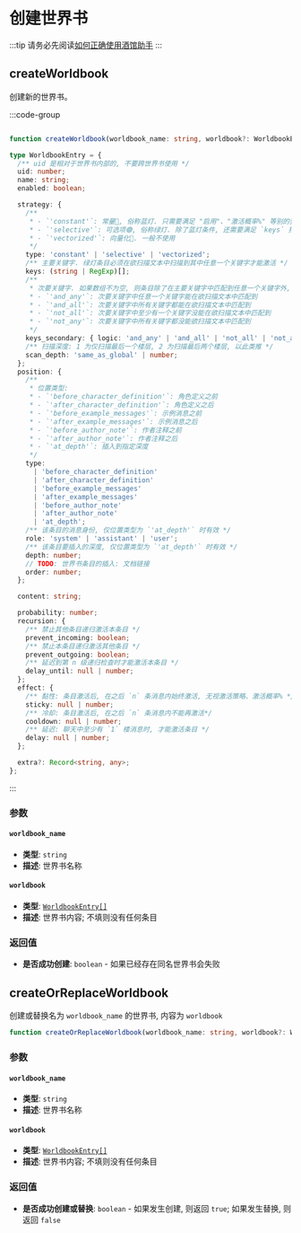 # 创建世界书

:::tip
请务必先阅读[如何正确使用酒馆助手](/guide/基本用法/如何正确使用酒馆助手.md)
:::

<CustomTOC />

## createWorldbook

创建新的世界书。

:::code-group

```typescript [createWorldbook]

function createWorldbook(worldbook_name: string, worldbook?: WorldbookEntry[]): Promise<boolean>;
```

```typescript [WorldbookEntry]
type WorldbookEntry = {
  /** uid 是相对于世界书内部的, 不要跨世界书使用 */
  uid: number;
  name: string;
  enabled: boolean;

  strategy: {
    /**
     * - `'constant'`: 常量🔵, 俗称蓝灯. 只需要满足 "启用"、"激活概率%" 等别的要求即可.
     * - `'selective'`: 可选项🟢, 俗称绿灯. 除了蓝灯条件, 还需要满足 `keys` 扫描条件
     * - `'vectorized'`: 向量化🔗. 一般不使用
     */
    type: 'constant' | 'selective' | 'vectorized';
    /** 主要关键字. 绿灯条目必须在欲扫描文本中扫描到其中任意一个关键字才能激活 */
    keys: (string | RegExp)[];
    /**
     * 次要关键字. 如果数组不为空, 则条目除了在主要关键字中匹配到任意一个关键字外, 还需要满足:
     * - `'and_any'`: 次要关键字中任意一个关键字能在欲扫描文本中匹配到
     * - `'and_all'`: 次要关键字中所有关键字都能在欲扫描文本中匹配到
     * - `'not_all'`: 次要关键字中至少有一个关键字没能在欲扫描文本中匹配到
     * - `'not_any'`: 次要关键字中所有关键字都没能欲扫描文本中匹配到
     */
    keys_secondary: { logic: 'and_any' | 'and_all' | 'not_all' | 'not_any'; keys: (string | RegExp)[] };
    /** 扫描深度: 1 为仅扫描最后一个楼层, 2 为扫描最后两个楼层, 以此类推 */
    scan_depth: 'same_as_global' | number;
  };
  position: {
    /**
     * 位置类型:
     * - `'before_character_definition'`: 角色定义之前
     * - `'after_character_definition'`: 角色定义之后
     * - `'before_example_messages'`: 示例消息之前
     * - `'after_example_messages'`: 示例消息之后
     * - `'before_author_note'`: 作者注释之前
     * - `'after_author_note'`: 作者注释之后
     * - `'at_depth'`: 插入到指定深度
     */
    type:
      | 'before_character_definition'
      | 'after_character_definition'
      | 'before_example_messages'
      | 'after_example_messages'
      | 'before_author_note'
      | 'after_author_note'
      | 'at_depth';
    /** 该条目的消息身份, 仅位置类型为 `'at_depth'` 时有效 */
    role: 'system' | 'assistant' | 'user';
    /** 该条目要插入的深度, 仅位置类型为 `'at_depth'` 时有效 */
    depth: number;
    // TODO: 世界书条目的插入: 文档链接
    order: number;
  };

  content: string;

  probability: number;
  recursion: {
    /** 禁止其他条目递归激活本条目 */
    prevent_incoming: boolean;
    /** 禁止本条目递归激活其他条目 */
    prevent_outgoing: boolean;
    /** 延迟到第 n 级递归检查时才能激活本条目 */
    delay_until: null | number;
  };
  effect: {
    /** 黏性: 条目激活后, 在之后 `n` 条消息内始终激活, 无视激活策略、激活概率% */
    sticky: null | number;
    /** 冷却: 条目激活后, 在之后 `n` 条消息内不能再激活*/
    cooldown: null | number;
    /** 延迟: 聊天中至少有 `1` 楼消息时, 才能激活条目 */
    delay: null | number;
  };

  extra?: Record<string, any>;
};
```

:::

### 参数

#### `worldbook_name`

- **类型**: `string`
- **描述**: 世界书名称

#### `worldbook`

- **类型**: [`WorldbookEntry[]`](./创建世界书#createworldbook)
- **描述**: 世界书内容; 不填则没有任何条目

### 返回值

- **是否成功创建**: `boolean` - 如果已经存在同名世界书会失败

## createOrReplaceWorldbook

创建或替换名为 `worldbook_name` 的世界书, 内容为 `worldbook`

```typescript
function createOrReplaceWorldbook(worldbook_name: string, worldbook?: WorldbookEntry[]): Promise<boolean>;
```

### 参数

#### `worldbook_name`

- **类型**: `string`
- **描述**: 世界书名称

#### `worldbook`

- **类型**: [`WorldbookEntry[]`](./创建世界书#createworldbook)
- **描述**: 世界书内容; 不填则没有任何条目

### 返回值

- **是否成功创建或替换**: `boolean` - 如果发生创建, 则返回 `true`; 如果发生替换, 则返回 `false`
